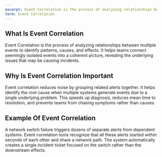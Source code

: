 ```yaml
---
excerpt: Event Correlation is the process of analyzing relationships between multiple events to identify patterns, causes, and effects.
term: Event Correlation
---
```

## What Is Event Correlation

Event Correlation is the process of analyzing relationships between multiple events to identify patterns, causes, and effects. It helps teams connect seemingly isolated events into a coherent picture, revealing the underlying issues that may be causing incidents.

## Why Is Event Correlation Important

Event correlation reduces noise by grouping related alerts together. It helps identify the root cause when multiple systems generate events due to a single underlying problem. This speeds up diagnosis, reduces mean time to resolution, and prevents teams from chasing symptoms rather than causes.

## Example Of Event Correlation

A network switch failure triggers dozens of separate alerts from dependent systems. Event correlation tools recognize that all these alerts started within seconds of each other and share a network path. The system automatically creates a single incident ticket focused on the switch rather than the downstream effects.